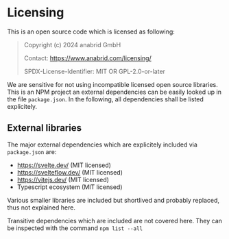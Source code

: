  # Licensing

This is an open source code which is licensed as following:

> Copyright (c) 2024 anabrid GmbH
>
> Contact: https://www.anabrid.com/licensing/
>
> SPDX-License-Identifier: MIT OR GPL-2.0-or-later

We are sensitive for not using incompatible licensed open source libraries.
This is an NPM project an external dependencies can be easily looked up in the file
`package.json`. In the following, all dependencies shall be listed explicitely.

External libraries
------------------

The major external dependencies which are explicitely included via `package.json` are:

* https://svelte.dev/ (MIT licensed)
* https://svelteflow.dev/ (MIT licensed)
* https://vitejs.dev/ (MIT licensed)
* Typescript ecosystem (MIT licensed)

Various smaller libraries are included but shortlived and probably replaced, thus not
explained here.

Transitive dependencies which are included are not covered here.
They can be inspected with the command `npm list --all`
